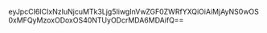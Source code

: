 eyJpcCI6ICIxNzIuNjcuMTk3Ljg5IiwgInVwZGF0ZWRfYXQiOiAiMjAyNS0wOS0xMFQyMzoxODoxOS40NTUyODcrMDA6MDAifQ==